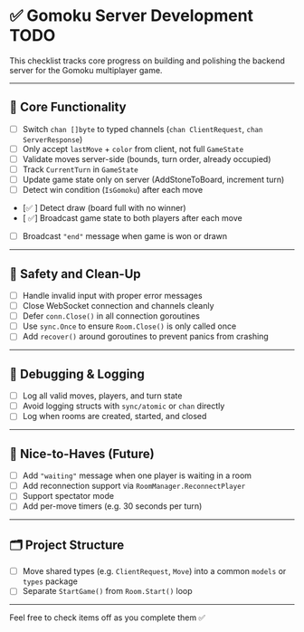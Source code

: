 # ✅ Gomoku Server Development TODO

This checklist tracks core progress on building and polishing the backend server for the Gomoku multiplayer game.

---

## 🧱 Core Functionality

- [ ] Switch `chan []byte` to typed channels (`chan ClientRequest`, `chan ServerResponse`)
- [ ] Only accept `lastMove` + `color` from client, not full `GameState`
- [ ] Validate moves server-side (bounds, turn order, already occupied)
- [ ] Track `CurrentTurn` in `GameState`
- [ ] Update game state only on server (AddStoneToBoard, increment turn)
- [ ] Detect win condition (`IsGomoku`) after each move
- [✅ ] Detect draw (board full with no winner)
- [ ✅] Broadcast game state to both players after each move
- [ ] Broadcast `"end"` message when game is won or drawn

---

## 🧼 Safety and Clean-Up

- [ ] Handle invalid input with proper error messages
- [ ] Close WebSocket connection and channels cleanly
- [ ] Defer `conn.Close()` in all connection goroutines
- [ ] Use `sync.Once` to ensure `Room.Close()` is only called once
- [ ] Add `recover()` around goroutines to prevent panics from crashing

---

## 🧪 Debugging & Logging

- [ ] Log all valid moves, players, and turn state
- [ ] Avoid logging structs with `sync/atomic` or `chan` directly
- [ ] Log when rooms are created, started, and closed

---

## 🚀 Nice-to-Haves (Future)

- [ ] Add `"waiting"` message when one player is waiting in a room
- [ ] Add reconnection support via `RoomManager.ReconnectPlayer`
- [ ] Support spectator mode
- [ ] Add per-move timers (e.g. 30 seconds per turn)

---

## 🗂 Project Structure

- [ ] Move shared types (e.g. `ClientRequest`, `Move`) into a common `models` or `types` package
- [ ] Separate `StartGame()` from `Room.Start()` loop

---

Feel free to check items off as you complete them ✅
